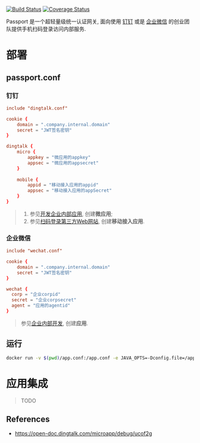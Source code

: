 [![Build Status](https://travis-ci.org/zhongl/passport.svg?branch=master)](https://travis-ci.org/zhongl/passport)
[![Coverage Status](https://coveralls.io/repos/github/zhongl/passport/badge.svg?branch=master)](https://coveralls.io/github/zhongl/passport?branch=master)


Passport 是一个超轻量级统一认证网关, 面向使用 [钉钉](https://www.dingtalk.com) 或是 [企业微信](https://work.weixin.qq.com/) 的创业团队提供手机扫码登录访问内部服务.

# 部署

## passport.conf

### 钉钉

```conf
include "dingtalk.conf"

cookie {
    domain = ".company.internal.domain"
    secret = "JWT签名密钥"
}

dingtalk {
    micro {
        appkey = "微应用的appkey"
        appsec = "微应用的appsecret"
    }
    
    mobile {
        appid = "移动接入应用的appid"
        appsec = "移动接入应用的appSecret"
    }
}
```

> 1. 参见[开发企业内部应用](https://open-doc.dingtalk.com/microapp/bgb96b/aw3h75), 创建**微应用**;
> 1. 参见[扫码登录第三方Web网站](https://open-doc.dingtalk.com/microapp/serverapi2/kymkv6), 创建**移动接入应用**.

### 企业微信

```conf
include "wechat.conf"

cookie {
    domain = ".company.internal.domain"
    secret = "JWT签名密钥"
}

wechat {
  corp = "企业corpid"
  secret = "企业corpsecret"
  agent = "应用的agentid"
}
```

> 参见[企业内部开发](https://work.weixin.qq.com/api/doc#90000/90003/90487), 创建**应用**.

## 运行

```sh
docker run -v $(pwd)/app.conf:/app.conf -e JAVA_OPTS=-Dconfig.file=/app.conf zhongl/passport:0.0.1
```

# 应用集成

> TODO

## References

- https://open-doc.dingtalk.com/microapp/debug/ucof2g